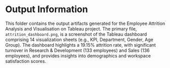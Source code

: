 # Output Information

This folder contains the output artifacts generated for the Employee Attrition Analysis and Visualisation on Tableau project. The primary file, `attrition_dashboard.png`, is a screenshot of the Tableau dashboard comprising 14 visualization sheets (e.g., KPI, Department, Gender, Age Group). The dashboard highlights a 19.15% attrition rate, with significant turnover in Research & Development (133 employees) and Sales (136 employees), and provides insights into demographics and workspace satisfaction scores.